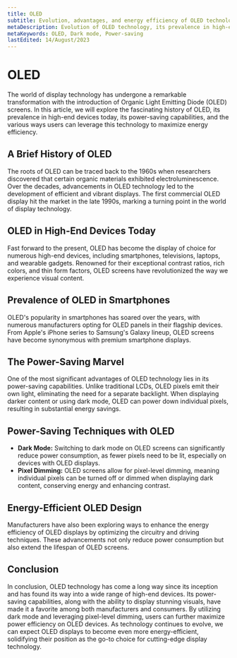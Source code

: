 ```yaml
---
title: OLED
subtitle: Evolution, advantages, and energy efficiency of OLED technology.
metaDescription: Evolution of OLED technology, its prevalence in high-end devices, and power-saving potential.
metaKeywords: OLED, Dark mode, Power-saving
lastEdited: 14/August/2023
---
```


# OLED
The world of display technology has undergone a remarkable transformation with the introduction of Organic Light Emitting Diode (OLED) screens. In this article, we will explore the fascinating history of OLED, its prevalence in high-end devices today, its power-saving capabilities, and the various ways users can leverage this technology to maximize energy efficiency.

## A Brief History of OLED
The roots of OLED can be traced back to the 1960s when researchers discovered that certain organic materials exhibited electroluminescence. Over the decades, advancements in OLED technology led to the development of efficient and vibrant displays. The first commercial OLED display hit the market in the late 1990s, marking a turning point in the world of display technology.

## OLED in High-End Devices Today
Fast forward to the present, OLED has become the display of choice for numerous high-end devices, including smartphones, televisions, laptops, and wearable gadgets. Renowned for their exceptional contrast ratios, rich colors, and thin form factors, OLED screens have revolutionized the way we experience visual content.

## Prevalence of OLED in Smartphones
OLED's popularity in smartphones has soared over the years, with numerous manufacturers opting for OLED panels in their flagship devices. From Apple's iPhone series to Samsung's Galaxy lineup, OLED screens have become synonymous with premium smartphone displays.

## The Power-Saving Marvel
One of the most significant advantages of OLED technology lies in its power-saving capabilities. Unlike traditional LCDs, OLED pixels emit their own light, eliminating the need for a separate backlight. When displaying darker content or using dark mode, OLED can power down individual pixels, resulting in substantial energy savings.

## Power-Saving Techniques with OLED
- **Dark Mode:** Switching to dark mode on OLED screens can significantly reduce power consumption, as fewer pixels need to be lit, especially on devices with OLED displays.
- **Pixel Dimming:** OLED screens allow for pixel-level dimming, meaning individual pixels can be turned off or dimmed when displaying dark content, conserving energy and enhancing contrast.

## Energy-Efficient OLED Design
Manufacturers have also been exploring ways to enhance the energy efficiency of OLED displays by optimizing the circuitry and driving techniques. These advancements not only reduce power consumption but also extend the lifespan of OLED screens.

## Conclusion
In conclusion, OLED technology has come a long way since its inception and has found its way into a wide range of high-end devices. Its power-saving capabilities, along with the ability to display stunning visuals, have made it a favorite among both manufacturers and consumers. By utilizing dark mode and leveraging pixel-level dimming, users can further maximize power efficiency on OLED devices. As technology continues to evolve, we can expect OLED displays to become even more energy-efficient, solidifying their position as the go-to choice for cutting-edge display technology.
